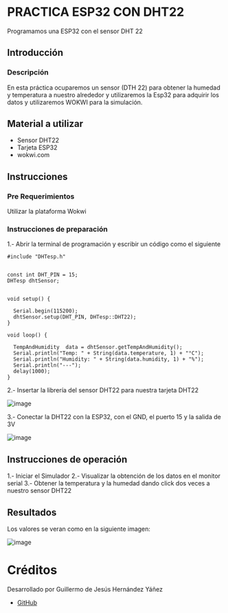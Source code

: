 # PRACTICA ESP32 CON DHT22
Programamos una ESP32 con el sensor DHT 22

## Introducción
### Descripción

En esta práctica ocuparemos un sensor (DTH 22) para obtener la humedad y temperatura a nuestro alrededor y utilizaremos la Esp32 para adquirir los datos y utilizaremos WOKWI para la simulación.

## Material a utilizar
- Sensor DHT22
- Tarjeta ESP32
- wokwi.com

## Instrucciones
### Pre Requerimientos
Utilizar la plataforma Wokwi
### Instrucciones de preparación 
1.- Abrir la terminal de programación y escribir un código como el siguiente
```
#include "DHTesp.h"


const int DHT_PIN = 15;
DHTesp dhtSensor;


void setup() {

  Serial.begin(115200);
  dhtSensor.setup(DHT_PIN, DHTesp::DHT22);
}

void loop() {

  TempAndHumidity  data = dhtSensor.getTempAndHumidity();
  Serial.println("Temp: " + String(data.temperature, 1) + "°C");
  Serial.println("Humidity: " + String(data.humidity, 1) + "%");
  Serial.println("---");
  delay(1000);
}
```
2.- Insertar la librería del sensor DHT22 para nuestra tarjeta DHT22

![image](https://github.com/user-attachments/assets/32b41991-e97a-4cb5-afa2-b0fcd211e35b)

3.- Conectar la DHT22 con la ESP32, con el GND, el puerto 15 y la salida de 3V

![image](https://github.com/user-attachments/assets/6f660f6b-c489-4985-8581-e2748aa7149d)

## Instrucciones de operación 
1.- Iniciar el Simulador
2.- Visualizar la obtención de los datos en el monitor serial
3.- Obtener la temperatura y la humedad dando click dos veces a nuestro sensor DHT22

## Resultados
Los valores se veran como en la siguiente imagen:

![image](https://github.com/user-attachments/assets/c2bc9e31-6b5b-46a7-bca2-7461c4527636)

# Créditos
Desarrollado por Guillermo de Jesús Hernández Yáñez
- [GitHub](https://github.com/inward182)




